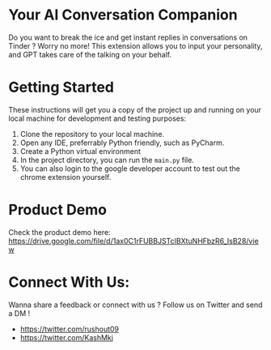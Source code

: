 # Your AI Conversation Companion

Do you want to break the ice and get instant replies in conversations on Tinder ? Worry no more! This extension allows you to input your personality, and GPT takes care of the talking on your behalf.

# Getting Started
These instructions will get you a copy of the project up and running on your local machine for development and testing purposes:

1. Clone the repository to your local machine.
2. Open any IDE, preferrably Python friendly, such as PyCharm.
3. Create a Python virtual environment
4. In the project directory, you can run the `main.py` file.
5. You can also login to the google developer account to test out the chrome extension yourself.

# Product Demo

Check the product demo here: https://drive.google.com/file/d/1ax0C1rFUBBJSTcIBXtuNHFbzR6_IsB28/view

# Connect With Us:
Wanna share a feedback or connect with us ? Follow us on Twitter and send a DM !
- https://twitter.com/rushout09
- https://twitter.com/KashMkj
